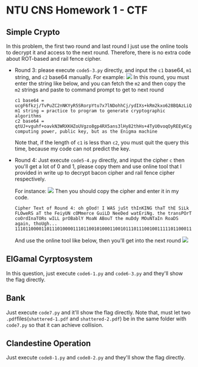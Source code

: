 # NTU CNS Homework 1 - CTF

## Simple Crypto
In this problem, the first two round and last round I just use the online tools to decrypt it and access to the next round. Therefore, there is no extra code about ROT-based and rail fence cipher.
* Round 3: please execute `code5-3.py` directly, and input the `c1` base64, `m1` string, and `c2` base64 manually.
For example:
![](https://imgur.com/FDgDQA8.png)
In this round, you must enter the string like below, and you can fetch the `m2` and then copy the `m2` strings and paste to command prompt to get to next round
    ```bash!
    c1 base64 = ucgF6fkzj/TvPuZC2nNKYyR5SRorpYtu7x7lNDohhCj/ydIXs+kRm2kxo628BQAzLiQ1D2eLG28=
    m1 string = practice to program to generate cryptographic algorithms
    c2 base64 = qtUJ+vguhf+oavkN3WRXKHZoUVgzo8gp4RX5ans3lHy82thHs+4TyU0voqOyREEyKCgvD32G
    computing power, public key, but as the Enigma machine
    ```
    Note that, if the length of `c1` is less than `c2`, you must quit the query this time, because my code can not predict the key.

* Round 4: Just execute `code5-4.py` directly, and input the cipher `c` then you'll get a lot of 0 and 1, please copy them and use online tool that I provided in write up to decrypt bacon cipher and rail fence cipher respectively.

    For instance: 
    ![](https://imgur.com/eA2f5Fh.png)
    Then you should copy the cipher and enter it in my code.
    ```bash!
    Cipher Text of Round 4: oh gOod! I WAS juSt thInKING thaT thE SiLk FLOweRS aT the FeiyUN cOMmerce GuiLD NeeDed watEriNg. the transPOrT coOrdInaTORs wILL prOBablY MoaN ABouT the muDdy MOuNTaIn RoaDS again, thoUgh...
    11101100001101110100001110110010100011001011101110010011111011000110111110110111111111001011011011000110001100111001100011011111011001001010110011111111011
    ```
    And use the online tool like below, then you'll get into the next round
    ![](https://imgur.com/crmC7RQ.png)
## ElGamal Cyrptosystem
In this question, just execute `code6-1.py` and `code6-3.py` and they'll show the flag directly.
## Bank
Just execute `code7.py` and it'll show the flag directly. Note that, must let two `.pdf`files(`shattered-1.pdf` and `shattered-2.pdf`) be in the same folder with `code7.py` so that it can achieve collision.
## Clandestine Operation
Just execute `code8-1.py` and `code8-2.py` and they'll show the flag directly.